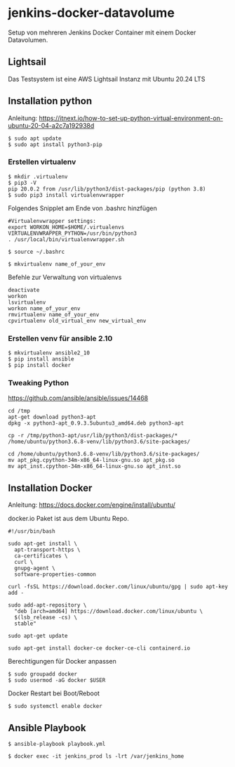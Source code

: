 # jenkins-docker-datavolume

Setup von mehreren Jenkins Docker Container mit einem Docker Datavolumen.

## Lightsail

Das Testsystem ist eine AWS Lightsail Instanz mit Ubuntu 20.24 LTS

## Installation python

Anleitung: https://itnext.io/how-to-set-up-python-virtual-environment-on-ubuntu-20-04-a2c7a192938d

```
$ sudo apt update
$ sudo apt install python3-pip
```

### Erstellen virtualenv

```
$ mkdir .virtualenv
$ pip3 -V
pip 20.0.2 from /usr/lib/python3/dist-packages/pip (python 3.8)
$ sudo pip3 install virtualenvwrapper
```

Folgendes Snipplet am Ende von .bashrc hinzfügen
```
#Virtualenvwrapper settings:
export WORKON_HOME=$HOME/.virtualenvs
VIRTUALENVWRAPPER_PYTHON=/usr/bin/python3
. /usr/local/bin/virtualenvwrapper.sh
```

```
$ source ~/.bashrc
```

```
$ mkvirtualenv name_of_your_env
```

Befehle zur Verwaltung von virtualenvs

```
deactivate
workon
lsvirtualenv
workon name_of_your_env
rmvirtualenv name_of_your_env
cpvirtualenv old_virtual_env new_virtual_env
```

### Erstellen venv für ansible 2.10

```
$ mkvirtualenv ansible2_10
$ pip install ansible
$ pip install docker
```

### Tweaking Python

https://github.com/ansible/ansible/issues/14468

```
cd /tmp
apt-get download python3-apt
dpkg -x python3-apt_0.9.3.5ubuntu3_amd64.deb python3-apt

cp -r /tmp/python3-apt/usr/lib/python3/dist-packages/* /home/ubuntu/python3.6.8-venv/lib/python3.6/site-packages/

cd /home/ubuntu/python3.6.8-venv/lib/python3.6/site-packages/
mv apt_pkg.cpython-34m-x86_64-linux-gnu.so apt_pkg.so
mv apt_inst.cpython-34m-x86_64-linux-gnu.so apt_inst.so
```

## Installation Docker

Anleitung: https://docs.docker.com/engine/install/ubuntu/

docker.io Paket ist aus dem Ubuntu Repo.

```
#!/usr/bin/bash

sudo apt-get install \
  apt-transport-https \
  ca-certificates \
  curl \
  gnupg-agent \
  software-properties-common

curl -fsSL https://download.docker.com/linux/ubuntu/gpg | sudo apt-key add -

sudo add-apt-repository \
  "deb [arch=amd64] https://download.docker.com/linux/ubuntu \
  $(lsb_release -cs) \
  stable"

sudo apt-get update

sudo apt-get install docker-ce docker-ce-cli containerd.io
```

Berechtigungen für Docker anpassen

```
$ sudo groupadd docker
$ sudo usermod -aG docker $USER
```

Docker Restart bei Boot/Reboot

```
$ sudo systemctl enable docker
```

## Ansible Playbook

```
$ ansible-playbook playbook.yml
```

```
$ docker exec -it jenkins_prod ls -lrt /var/jenkins_home
```
